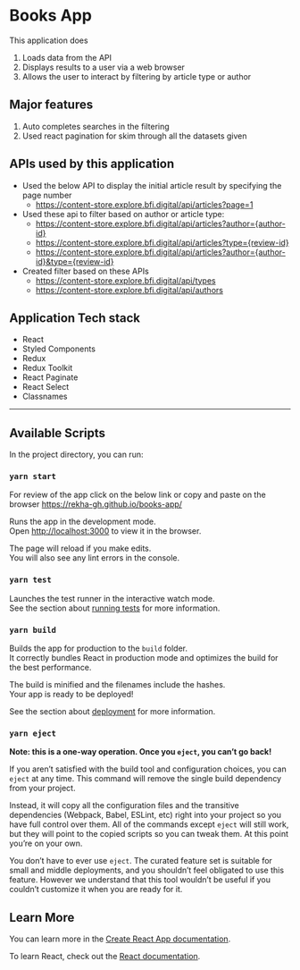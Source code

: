 # Books App
This application does

1. Loads data from the API
1. Displays results to a user via a web browser
1. Allows the user to interact by filtering by article type or author

## Major features

1. Auto completes searches in the filtering
1. Used react pagination for skim through all the datasets given

## APIs used by this application

* Used the below API to display the initial article result by specifying the page number
    * https://content-store.explore.bfi.digital/api/articles?page=1
* Used these api to filter based on author or article type:
    * https://content-store.explore.bfi.digital/api/articles?author={author-id}
    * https://content-store.explore.bfi.digital/api/articles?type={review-id}
    * https://content-store.explore.bfi.digital/api/articles?author={author-id}&type={review-id}
* Created filter based on these APIs
    * https://content-store.explore.bfi.digital/api/types
    * https://content-store.explore.bfi.digital/api/authors

## Application Tech stack
* React
* Styled Components
* Redux
* Redux Toolkit
* React Paginate
* React Select
* Classnames
---
## Available Scripts

In the project directory, you can run:

### `yarn start`

For review of the app click on the below link or copy and paste on the browser
https://rekha-gh.github.io/books-app/

Runs the app in the development mode.<br />
Open [http://localhost:3000](http://localhost:3000) to view it in the browser.

The page will reload if you make edits.<br />
You will also see any lint errors in the console.

### `yarn test`

Launches the test runner in the interactive watch mode.<br />
See the section about [running tests](https://facebook.github.io/create-react-app/docs/running-tests) for more information.

### `yarn build`

Builds the app for production to the `build` folder.<br />
It correctly bundles React in production mode and optimizes the build for the best performance.

The build is minified and the filenames include the hashes.<br />
Your app is ready to be deployed!

See the section about [deployment](https://facebook.github.io/create-react-app/docs/deployment) for more information.

### `yarn eject`

**Note: this is a one-way operation. Once you `eject`, you can’t go back!**

If you aren’t satisfied with the build tool and configuration choices, you can `eject` at any time. This command will remove the single build dependency from your project.

Instead, it will copy all the configuration files and the transitive dependencies (Webpack, Babel, ESLint, etc) right into your project so you have full control over them. All of the commands except `eject` will still work, but they will point to the copied scripts so you can tweak them. At this point you’re on your own.

You don’t have to ever use `eject`. The curated feature set is suitable for small and middle deployments, and you shouldn’t feel obligated to use this feature. However we understand that this tool wouldn’t be useful if you couldn’t customize it when you are ready for it.

## Learn More

You can learn more in the [Create React App documentation](https://facebook.github.io/create-react-app/docs/getting-started).

To learn React, check out the [React documentation](https://reactjs.org/).
